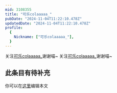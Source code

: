 ```yaml
---
mid: 3108355
title: "可乐colaaaaa_"
pubDate: "2024-11-04T11:22:10.478Z"
updatedDate: "2024-11-04T11:22:10.478Z"
profile:
  {
    Nickname: ["可乐colaaaaa_"],
  }
---
```


关注[可乐colaaaaa_](https://space.bilibili.com/3108355)谢谢喵~ 关注[可乐colaaaaa_](https://space.bilibili.com/3108355)谢谢喵~

## 此条目有待补充
你可以在[这里](https://github.com/Yuhanawa/VTuber.ICU-Content/edit/master/v/可乐colaaaaa_/index.md)编辑本文
